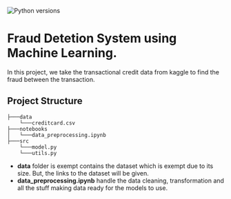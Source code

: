 ![Python versions](https://img.shields.io/pypi/pyversions/danger-python)

# Fraud Detetion System using Machine Learning.

In this project, we take the transactional credit data from kaggle to find the fraud between the transaction.

## Project Structure

```
├───data
    └───creditcard.csv
├───notebooks
│   └───data_preprocessing.ipynb
├───src
    └───model.py
    └───utils.py
```

- **data** folder is exempt contains the dataset which is exempt due to its size. But, the links to the dataset will be given.
- **data_preprocessing.ipynb** handle the data cleaning, transformation and all the stuff making data ready for the models to use.
